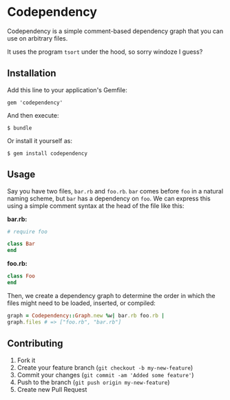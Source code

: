 # Codependency

Codependency is a simple comment-based dependency graph that you can use on arbitrary files.

It uses the program `tsort` under the hood, so sorry windoze I guess?

## Installation

Add this line to your application's Gemfile:

    gem 'codependency'

And then execute:

    $ bundle

Or install it yourself as:

    $ gem install codependency

## Usage

Say you have two files, `bar.rb` and `foo.rb`. `bar` comes before `foo` in a natural naming scheme, but `bar` has a dependency on `foo`. We can express this using a simple comment syntax at the head of the file like this:

**bar.rb:**

``` rb
# require foo

class Bar
end
```

**foo.rb:**

``` rb
class Foo
end
```

Then, we create a dependency graph to determine the order in which the files might need to be loaded, inserted, or compiled:

``` rb
graph = Codependency::Graph.new %w| bar.rb foo.rb |
graph.files # => ["foo.rb", "bar.rb"]
```

## Contributing

1. Fork it
2. Create your feature branch (`git checkout -b my-new-feature`)
3. Commit your changes (`git commit -am 'Added some feature'`)
4. Push to the branch (`git push origin my-new-feature`)
5. Create new Pull Request
